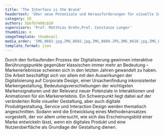 ```yaml
---
title: 'The Interface is the Brand'
headertext: 'Über neue Potenziale und Herausforderungen für visuelle Identitäten und die Entwicklung konsistenter Erscheinungsbilder aus einer funktionalen, interaktiven Nutzeroberfläche'
category: ID
authors: 5bbfb7408cb59
supervisors: 'Prof. Matthias Krohn,Prof. Constanze Langer'
thumbSize: m
imageTemplate: thumbnail
media_order: 'IMG_8602.jpg,IMG_8602.jpg,IMG_8609.JPG,IMG_8610.jpg,IMG_8611.JPG'
template_format: json
---
```


Durch den fortlaufenden Prozess der Digitalisierung gewinnen interaktive Berührungspunkte gegenüber klassischen immer mehr an Bedeutung – Markenerlebnisse scheinen sich in den letzten Jahren gewandelt zu haben. Die Arbeit beschäftigt sich vor allem mit den Auswirkungen der Digitalisierung auf Corporate Design, einer Ursachenfindung inkonsistenter Markengestaltung, Bedeutungsverschiebungen der wichtigsten Markensignaturen und der Relevanz neuer Potenziale in Interaktionen und Animationen für ein Markenerlebnis. Ein Schwerpunkt liegt dabei auf der veränderten Rolle visueller Gestaltung, aber auch digitale Produktgestaltung, Service und Interaction Design werden thematisch angeschnitten. Sodann wird die Entwicklung eines Methodenansatzes vorgestellt, der vor allem untersucht, wie sich das Erscheinungsbild einer Marke entwickeln lässt, wenn ein digitales Produkt und eine Nutzeroberfläche als Grundlage der Gestaltung dienen.
